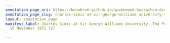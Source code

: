 ```yaml
---
annotation_page_uri: https://benwbrum.github.io/spokenweb-hackathon-development/annotations/charles-simic-at-sir-george-williams-university-the-poetry-series-19-november-1971-2--canvas-1-toc.json
annotation_page_slug: charles-simic-at-sir-george-williams-university-the-poetry-series-19-november-1971-2--canvas-1-toc
layout: annotation_page
manifest_label: Charles Simic at Sir George Williams University, The Poetry Series,
  19 November 1971 (2)

---
```

